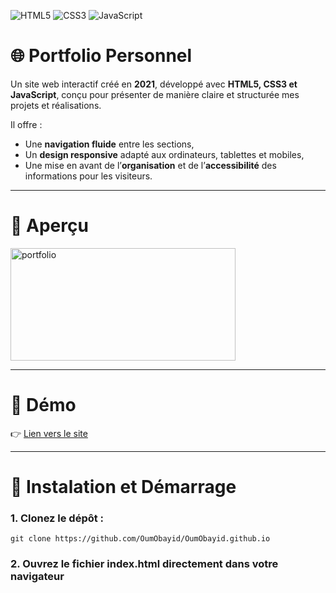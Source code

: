 ![HTML5](https://img.shields.io/badge/HTML5-E34F26?style=for-the-badge&logo=html5&logoColor=white)
![CSS3](https://img.shields.io/badge/CSS3-1572B6?style=for-the-badge&logo=css3&logoColor=white)
![JavaScript](https://img.shields.io/badge/JavaScript-F7DF1E?style=for-the-badge&logo=javascript&logoColor=black)

# 🌐 Portfolio Personnel

Un site web interactif créé en **2021**, développé avec **HTML5, CSS3 et JavaScript**, conçu pour présenter de manière claire et structurée mes projets et réalisations.  

Il offre :  
- Une **navigation fluide** entre les sections,  
- Un **design responsive** adapté aux ordinateurs, tablettes et mobiles,  
- Une mise en avant de l’**organisation** et de l’**accessibilité** des informations pour les visiteurs.  

---

# 📸 Aperçu

<img width="360" height="180" alt="portfolio" src="https://github.com/user-attachments/assets/36b38db5-e3eb-4316-b937-934bc441b710" />

---

# 🚀 Démo

👉  [Lien vers le site](https://oumobayid.github.io/)

---
# 🚀 Instalation et Démarrage

### 1. Clonez le dépôt :
   
```
git clone https://github.com/OumObayid/OumObayid.github.io
```

### 2. Ouvrez le fichier index.html directement dans votre navigateur
